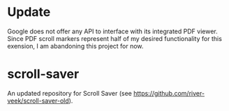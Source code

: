 # Update
Google does not offer any API to interface with its integrated PDF viewer. Since PDF scroll markers represent half of my desired functionality for this exension, I am abandoning this project for now.

# scroll-saver
An updated repository for Scroll Saver (see https://github.com/river-veek/scroll-saver-old).
